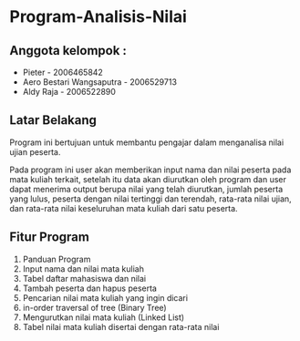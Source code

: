 # Program-Analisis-Nilai
## Anggota kelompok : 
- Pieter - 2006465842
- Aero Bestari Wangsaputra - 2006529713
- Aldy Raja - 2006522890

## Latar Belakang
Program ini bertujuan untuk membantu pengajar dalam menganalisa nilai ujian peserta.  

Pada program ini user akan memberikan input nama dan nilai peserta pada mata kuliah terkait, setelah itu data akan diurutkan oleh program dan user dapat menerima output berupa nilai yang telah diurutkan, jumlah peserta yang lulus, peserta dengan nilai tertinggi dan terendah, rata-rata nilai ujian, dan rata-rata nilai keseluruhan mata kuliah dari satu peserta.

## Fitur Program
1. Panduan Program
2. Input nama dan nilai mata kuliah
3. Tabel daftar mahasiswa dan nilai
4. Tambah peserta dan hapus peserta
5. Pencarian nilai mata kuliah yang ingin dicari
6. in-order traversal of tree (Binary Tree)
7. Mengurutkan nilai mata kuliah (Linked List)
9. Tabel nilai mata kuliah disertai dengan rata-rata nilai
